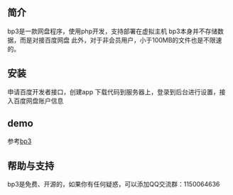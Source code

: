 ## 简介
bp3是一款网盘程序，使用php开发，支持部署在虚拟主机
bp3本身并不存储数据，而是对接百度网盘
此外，对于非会员用户，小于100MB的文件也是不限速的。
## 安装
申请百度开发者接口，创建app
下载代码到服务器上，登录到后台进行设置，接入百度网盘账户信息
## demo
参考<a href="https://bp3.52dixiaowo.com" target="_blank">bp3</a>
## 帮助与支持
bp3是免费、开源的，如果你有任何疑惑，可以添加QQ交流群：1150064636


